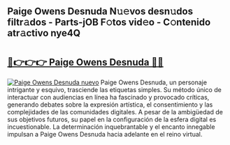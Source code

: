 ## Paige Owens Desnuda N𝚞𝚎vos desn𝚞dos filtr𝚊dos - Parts-jOB F𝚘tos vid𝚎o - C𝚘ntenido atr𝚊ctivo nye4Q

# <h2><a href="http://mbaw3q9.tromn.icu/?c=Paige+Owens+Desnuda">🔗👉👉👉 Paige Owens Desnuda 🔗🔗</a></h2>

[![Paige Owens Desnuda nuevo](https://i.imgur.com/pEAQMta.gif)](http://mbaw3q9.tromn.icu/?c=Paige+Owens+Desnuda)
Paige Owens Desnuda, un personaje intrigante y esquivo, trasciende las etiquetas simples. Su método único de interactuar con audiencias en línea ha fascinado y provocado críticas, generando debates sobre la expresión artística, el consentimiento y las complejidades de las comunidades digitales. A pesar de la ambigüedad de sus objetivos futuros, su papel en la configuración de la esfera digital es incuestionable. La determinación inquebrantable y el encanto innegable impulsan a Paige Owens Desnuda hacia adelante en el reino virtual.
